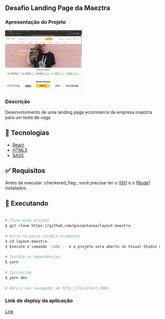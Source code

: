<h2>Desafio Landing Page da Maeztra</h2>

<h3>Apresentação do Projeto</h3>

<img src="./src/assets/readme.gif" alt="gif do projeto" />

<h3>Descrição</h3>

<p>Desenvolvimento de uma landing page ecommerce da empresa maeztra para um teste de vaga</p>

## :rocket: Tecnologias

- [React](https://pt-br.reactjs.org/)
- [HTML5](https://developer.mozilla.org/pt-BR/docs/Web/HTML/HTML5)
- [SASS](https://sass-lang.com/)

<div id="requisitos">

## :white_check_mark: Requisitos

<p>Antes de executar :checkered_flag:, você precisar ter o <a href="https://git-scm.com">[Git]</a> e o <a href="https://nodejs.org/pt-br/">[Node]</a> instalados.</p>

## :checkered_flag: Executando

```bash

# Clone este projeto
$ git clone https://github.com/guisantanaa/layout-maeztra

# Entre na pasta corebiz-ecommerce
$ cd layout-maeztra
$ Execute o comando 'code .' e o projeto sera aberto no Visual Studio Code

# Instale as dependências
$ yarn

# Inicialize
$ yarn dev

# Abra o seu navegador em http://localhost:3000

```

<h3>Link de deploy da aplicação</h3>

<a href="https://layout-maeztra.vercel.app/" target="_blank">Link</a>

